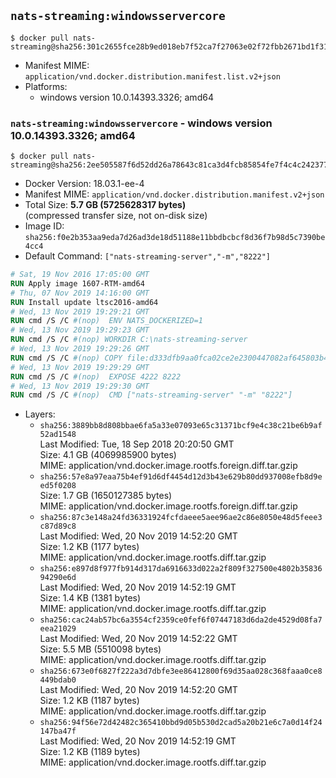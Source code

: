 ## `nats-streaming:windowsservercore`

```console
$ docker pull nats-streaming@sha256:301c2655fce28b9ed018eb7f52ca7f27063e02f72fbb2671bd1f31a5c269a1a3
```

-	Manifest MIME: `application/vnd.docker.distribution.manifest.list.v2+json`
-	Platforms:
	-	windows version 10.0.14393.3326; amd64

### `nats-streaming:windowsservercore` - windows version 10.0.14393.3326; amd64

```console
$ docker pull nats-streaming@sha256:2ee505587f6d52dd26a78643c81ca3d4fcb85854fe7f4c4c242377ebe7f4f3bc
```

-	Docker Version: 18.03.1-ee-4
-	Manifest MIME: `application/vnd.docker.distribution.manifest.v2+json`
-	Total Size: **5.7 GB (5725628317 bytes)**  
	(compressed transfer size, not on-disk size)
-	Image ID: `sha256:f0e2b353aa9eda7d26ad3de18d51188e11bbdbcbcf8d36f7b98d5c7390be4cc4`
-	Default Command: `["nats-streaming-server","-m","8222"]`

```dockerfile
# Sat, 19 Nov 2016 17:05:00 GMT
RUN Apply image 1607-RTM-amd64
# Thu, 07 Nov 2019 14:16:00 GMT
RUN Install update ltsc2016-amd64
# Wed, 13 Nov 2019 19:29:21 GMT
RUN cmd /S /C #(nop)  ENV NATS_DOCKERIZED=1
# Wed, 13 Nov 2019 19:29:23 GMT
RUN cmd /S /C #(nop) WORKDIR C:\nats-streaming-server
# Wed, 13 Nov 2019 19:29:26 GMT
RUN cmd /S /C #(nop) COPY file:d333dfb9aa0fca02ce2e2300447082af645803b49703ee1671951f7dba266042 in nats-streaming-server.exe 
# Wed, 13 Nov 2019 19:29:29 GMT
RUN cmd /S /C #(nop)  EXPOSE 4222 8222
# Wed, 13 Nov 2019 19:29:30 GMT
RUN cmd /S /C #(nop)  CMD ["nats-streaming-server" "-m" "8222"]
```

-	Layers:
	-	`sha256:3889bb8d808bbae6fa5a33e07093e65c31371bcf9e4c38c21be6b9af52ad1548`  
		Last Modified: Tue, 18 Sep 2018 20:20:50 GMT  
		Size: 4.1 GB (4069985900 bytes)  
		MIME: application/vnd.docker.image.rootfs.foreign.diff.tar.gzip
	-	`sha256:57e8a97eaa75b4ef91d6df4454d12d3b43e629b80dd937008efb8d9eed5f0208`  
		Size: 1.7 GB (1650127385 bytes)  
		MIME: application/vnd.docker.image.rootfs.foreign.diff.tar.gzip
	-	`sha256:87c3e148a24fd36331924fcfdaeee5aee96ae2c86e8050e48d5feee3c87d89c8`  
		Last Modified: Wed, 20 Nov 2019 14:52:20 GMT  
		Size: 1.2 KB (1177 bytes)  
		MIME: application/vnd.docker.image.rootfs.diff.tar.gzip
	-	`sha256:e897d8f977fb914d317da6916633d022a2f809f327500e4802b3583694290e6d`  
		Last Modified: Wed, 20 Nov 2019 14:52:19 GMT  
		Size: 1.4 KB (1381 bytes)  
		MIME: application/vnd.docker.image.rootfs.diff.tar.gzip
	-	`sha256:cac24ab57bc6a3554cf2359ce0fef6f07447183d6da2de4529d08fa7eea21029`  
		Last Modified: Wed, 20 Nov 2019 14:52:22 GMT  
		Size: 5.5 MB (5510098 bytes)  
		MIME: application/vnd.docker.image.rootfs.diff.tar.gzip
	-	`sha256:673e0f6827f222a3d7dbfe3ee86412800f69d35aa028c368faaa0ce8449bdab0`  
		Last Modified: Wed, 20 Nov 2019 14:52:20 GMT  
		Size: 1.2 KB (1187 bytes)  
		MIME: application/vnd.docker.image.rootfs.diff.tar.gzip
	-	`sha256:94f56e72d42482c365410bbd9d05b530d2cad5a20b21e6c7a0d14f24147ba47f`  
		Last Modified: Wed, 20 Nov 2019 14:52:19 GMT  
		Size: 1.2 KB (1189 bytes)  
		MIME: application/vnd.docker.image.rootfs.diff.tar.gzip
